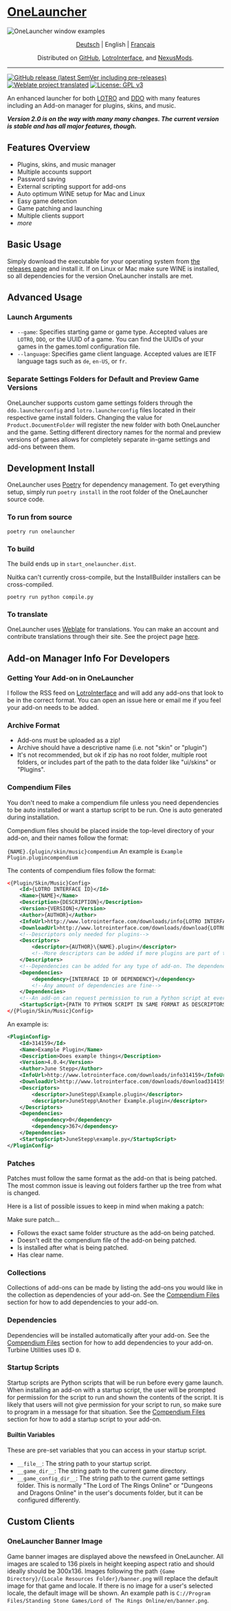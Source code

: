 # [OneLauncher](https://Github.com/JuneStepp/OneLauncher)

![OneLauncher window examples](https://i.imgur.com/tlWsBoY.png "OneLauncher window examples")

<p align="center"><a href="https://github.com/junestepp/onelauncher/tree/main/locale/de#onelauncher">Deutsch</a> | <span>English</span> | <a href="https://github.com/junestepp/onelauncher/tree/main/locale/fr#onelauncher">Français</a></p>
<p align="center">Distributed on <a href="https://Github.com/JuneStepp/OneLauncher/releases">GitHub</a>, <a href="https://lotrointerface.com/downloads/info1098-OneLauncher-Add-onmanagerandlauncherforLOTROandDDO.html">LotroInterface</a>, and <a href="https://www.nexusmods.com/lotronline/mods/1?tab=description">NexusMods</a>.</p>

---

[![GitHub release (latest SemVer including pre-releases)](https://img.shields.io/github/v/release/junestepp/onelauncher?include_prereleases)](https://Github.com/JuneStepp/OneLauncher/releases/latest) [![Weblate project translated](https://img.shields.io/weblate/progress/onelauncher)](https://hosted.weblate.org/projects/onelauncher/) [![License: GPL v3](https://img.shields.io/badge/License-GPLv3-blue.svg)](https://www.gnu.org/licenses/gpl-3.0)

An enhanced launcher for both [LOTRO](https://www.lotro.com/) and [DDO](https://www.ddo.com/) with many features including an Add-on manager for plugins, skins, and music.

***Version 2.0 is on the way with many many changes. The current version is stable and has all major features, though.***

## Features Overview

- Plugins, skins, and music manager
- Multiple accounts support
- Password saving
- External scripting support for add-ons
- Auto optimum WINE setup for Mac and Linux
- Easy game detection
- Game patching and launching
- Multiple clients support
- *more*

## Basic Usage

Simply download the executable for your operating system from [the releases page](https://Github.com/JuneStepp/OneLauncher/releases) and install it.
If on Linux or Mac make sure WINE is installed, so all dependencies for the version OneLauncher
installs are met.

## Advanced Usage

### Launch Arguments

- `--game`: Specifies starting game or game type. Accepted values are `LOTRO`, `DDO`, or the UUID of a game. You can find the UUIDs of your games in the games.toml configuration file.
- `--language`: Specifies game client language. Accepted values are IETF language tags such as `de`, `en-US`, or `fr`.

### Separate Settings Folders for Default and Preview Game Versions

OneLauncher supports custom game settings folders through the `ddo.launcherconfig` and `lotro.launcherconfig` files located in their respective game install folders. Changing the value for `Product.DocumentFolder` will register the new folder with both OneLauncher and the game. Setting different directory names for the normal and preview versions of games allows for completely separate in-game settings and add-ons between them.

## Development Install

OneLauncher uses [Poetry](https://python-poetry.org) for dependency management. To get everything setup, simply run `poetry install` in the root folder of the OneLauncher source code.

### To run from source

`poetry run onelauncher`

### To build

The build ends up in `start_onelauncher.dist`.

Nuitka can't currently cross-compile, but the InstallBuilder installers can be
cross-compiled.

`poetry run python compile.py`

### To translate

OneLauncher uses [Weblate](weblate.org) for translations. You can make an account and contribute translations through their site. See the project page [here](https://hosted.weblate.org/projects/onelauncher/).

## Add-on Manager Info For Developers

### Getting Your Add-on in OneLauncher

I follow the RSS feed on [LotroInterface](https://lotrointerface.com) and will add any add-ons that look
to be in the correct format. You can open an issue here or email me if you feel
your add-on needs to be added.

### Archive Format

- Add-ons must be uploaded as a zip!
- Archive should have a descriptive name (i.e. not "skin" or "plugin")
- It's not recommended, but ok if zip has no root folder, multiple root folders, or includes part of the path to the data folder like "ui/skins" or "Plugins".

### Compendium Files

You don't need to make a compendium file unless you need dependencies to be auto installed or want a startup script to be run. One is auto generated during installation.

Compendium files should be placed inside the top-level directory of your add-on, and their names follow the format:

`{NAME}.{plugin/skin/music}compendium`
An example is `Example Plugin.plugincompendium`

The contents of compendium files follow the format:

```xml
<{Plugin/Skin/Music}Config>
    <Id>{LOTRO INTERFACE ID}</Id>
    <Name>{NAME}</Name>
    <Description>{DESCRIPTION}</Description>
    <Version>{VERSION}</Version>
    <Author>{AUTHOR}</Author>
    <InfoUrl>http://www.lotrointerface.com/downloads/info{LOTRO INTERFACE ID}</InfoUrl>
    <DownloadUrl>http://www.lotrointerface.com/downloads/download{LOTRO INTERFACE ID}</DownloadUrl>
    <!--Descriptors only needed for plugins-->
    <Descriptors>
        <descriptor>{AUTHOR}\{NAME}.plugin</descriptor>
        <!--More descriptors can be added if more plugins are part of the main plugin. This is a representation of the paths to all the .plugin files.-->
    </Descriptors>
    <!--Dependencies can be added for any type of add-on. The dependency doesn't have to be of the same add-on type as what is dependent on it-->
    <Dependencies>
        <dependency>{INTERFACE ID OF DEPENDENCY}</dependency>
        <!--Any amount of dependencies are fine-->
    </Dependencies>
    <!--An add-on can request permission to run a Python script at every game launch.-->
    <StartupScript>{PATH TO PYTHON SCRIPT IN SAME FORMAT AS DESCRIPTORS}</StartupScript>
</{Plugin/Skin/Music}Config>
```

An example is:

```xml
<PluginConfig>
    <Id>314159</Id>
    <Name>Example Plugin</Name>
    <Description>Does example things</Description>
    <Version>4.0.4</Version>
    <Author>June Stepp</Author>
    <InfoUrl>http://www.lotrointerface.com/downloads/info314159</InfoUrl>
    <DownloadUrl>http://www.lotrointerface.com/downloads/download314159</DownloadUrl>
    <Descriptors>
        <descriptor>JuneStepp\Example.plugin</descriptor>
        <descriptor>JuneStepp\Another Example.plugin</descriptor>
    </Descriptors>
    <Dependencies>
        <dependency>0</dependency>
        <dependency>367</dependency>
    </Dependencies>
    <StartupScript>JuneStepp\example.py</StartupScript>
</PluginConfig>
```

### Patches

Patches must follow the same format as the add-on that is being patched. The most common issue is leaving out folders farther up the tree from what is changed.

Here is a list of possible issues to keep in mind when making a patch:

Make sure patch…

- Follows the exact same folder structure as the add-on being patched.
- Doesn't edit the compendium file of the add-on being patched.
- Is installed after what is being patched.
- Has clear name.

### Collections

Collections of add-ons can be made by listing the add-ons you would like in the collection as dependencies of your add-on. See the [Compendium Files](#Compendium-Files) section for how to add dependencies to your add-on.

### Dependencies

Dependencies will be installed automatically after your add-on. See the [Compendium Files](#Compendium-Files) section for how to add dependencies to your add-on. Turbine Utilities uses ID `0`.

### Startup Scripts

Startup scripts are Python scripts that will be run before every game launch. When installing an add-on with a startup script, the user will be prompted for permission for the script to run and shown the contents of the script. It is likely that users will not give permission for your script to run, so make sure to program in a message for that situation. See the [Compendium Files](#Compendium-Files) section for how to add a startup script to your add-on.

#### Builtin Variables

These are pre-set variables that you can access in your startup script.

- `__file__`: The string path to your startup script.
- `__game_dir__`: The string path to the current game directory.
- `__game_config_dir__`: The string path to the current game settings folder. This is normally "The Lord of The Rings Online" or "Dungeons and Dragons Online" in the user's documents folder, but it can be configured differently.

## Custom Clients

### OneLauncher Banner Image

Game banner images are displayed above the newsfeed in OneLauncher. All images are scaled to 136 pixels in height keeping aspect ratio and should ideally should be 300x136. Images following the path `{Game Directory}/{Locale Resources Folder}/banner.png` will replace the default image for that game and locale. If there is no image for a user's selected locale, the default image will be shown. An example path is `C://Program Files/Standing Stone Games/Lord of The Rings Online/en/banner.png`.

